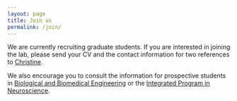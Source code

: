 ```yaml
---
layout: page
title: Join us
permalink: /join/
---
```


                        
We are currently recruiting graduate students. If you are interested in joining the lab, please send your CV and the contact information for two references to [Christine](mailto:christine.tardif@mcgill.ca). 

We also encourage you to consult the information for prospective students in [Biological and Biomedical Engineering](http://www.mcgill.ca/bbme) or the [Integrated Program in Neuroscience](https://www.mcgill.ca/ipn/).

